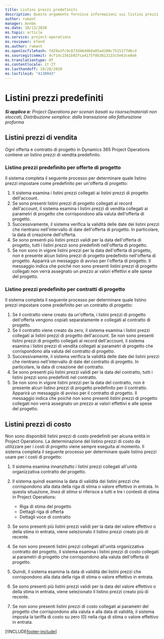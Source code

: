 ```yaml
---
title: Listini prezzi predefiniti
description: Questo argomento fornisce informazioni sui listini prezzi di costo e vendita predefiniti in Project Operations.
author: rumant
manager: Annbe
ms.date: 10/13/2020
ms.topic: article
ms.service: project-operations
ms.reviewer: kfend
ms.author: rumant
ms.openlocfilehash: fd29a3fc9c873d46dd66a05ad100c7515177d6cd
ms.sourcegitcommit: 4cf1dc1561b92fca4175f0b3813133c5e63ce8e6
ms.translationtype: HT
ms.contentlocale: it-IT
ms.lasthandoff: 10/28/2020
ms.locfileid: "4130943"
---
```

# <a name="default-price-lists"></a>Listini prezzi predefiniti

_**Si applica a:** Project Operations per scenari basati su risorse/materiali non stoccati, Distribuzione semplice: dalla transazione alla fatturazione proforma_

## <a name="sales-price-lists"></a>Listini prezzi di vendita

Ogni offerta e contratto di progetto in Dynamics 365 Project Operations contiene un listino prezzi di vendita predefinito. 

### <a name="price-list-default-on-project-quotes"></a>Listino prezzi predefinito per offerte di progetto
Il sistema completa il seguente processo per determinare quale listino prezzi impostare come predefinito per un'offerta di progetto:

1. Il sistema esamina i listini prezzi collegati ai listini prezzi di progetto dell'account. 
2. Se sono presenti listini prezzi di progetto collegati al record dell'account, il sistema esamina i listini prezzi di vendita collegati ai parametri di progetto che corrispondono alla valuta dell'offerta di progetto.
3. Successivamente, il sistema verifica la validità delle date dei listini prezzi che rientrano nell'intervallo di date dell'offerta di progetto. In particolare, la data di creazione dell'offerta.
4. Se sono presenti più listini prezzi validi per la data dell'offerta di progetto, tutti i listini prezzi sono predefiniti nell'offerta di progetto.
5. Se non sono in vigore listini prezzi per la data dell'offerta di progetto, non è presente alcun listino prezzi di progetto predefinito nell'offerta di progetto. Apparirà un messaggio di avviso per l'offerta di progetto. Il messaggio indica che poiché non sono presenti listini prezzi di progetto collegati non verrà assegnato un prezzo ai valori effettivi e alle spese del progetto.

### <a name="price-list-default-on-project-contracts"></a>Listino prezzi predefinito per contratti di progetto 
Il sistema completa il seguente processo per determinare quale listino prezzi impostare come predefinito per un contratto di progetto:

1. Se il contratto viene creato da un'offerta, i listini prezzi di progetto dell'offerta vengono copiati separatamente e collegati al contratto di progetto.
2. Se il contratto viene creato da zero, il sistema esamina i listini prezzi collegati ai listini prezzi di progetto dell'account. Se non sono presenti listini prezzi di progetto collegati al record dell'account, il sistema esamina i listini prezzi di vendita collegati ai parametri di progetto che corrispondono alla valuta del contratto di progetto.
4. Successivamente, il sistema verifica la validità delle date dei listini prezzi che rientrano nell'intervallo di date del contratto di progetto. In particolare, la data di creazione del contratto.
5. Se sono presenti più listini prezzi validi per la data del contratto, tutti i listini prezzi sono predefiniti nel contratto.
6. Se non sono in vigore listini prezzi per la data del contratto, non è presente alcun listino prezzi di progetto predefinito per il contratto. Apparirà un messaggio di avviso per il contratto di progetto. Il messaggio indica che poiché non sono presenti listini prezzi di progetto collegati non verrà assegnato un prezzo ai valori effettivi e alle spese del progetto.

## <a name="cost-price-lists"></a>Listini prezzi di costo

Non sono disponibili listini prezzi di costo predefiniti per alcuna entità in Project Operations. La determinazione del listino prezzi di costo da utilizzare per i costi di progetto viene sempre eseguita al momento. Il sistema completa il seguente processo per determinare quale listino prezzi usare per i costi di progetto:

1. Il sistema esamina innanzitutto i listini prezzi collegati all'unità organizzativa contratto del progetto.
2. Il sistema quindi esamina la data di validità dei listini prezzi che corrispondono alla data della riga di stima o valore effettivo in entrata. In questa situazione, *linea di stima* si riferisce a tutti e tre i contesti di stima in Project Operations:

    - Riga di stima del progetto
    - Dettagli riga di offerta
    - Dettagli voce di contratto
  
3. Se sono presenti più listini prezzi validi per la data del valore effettivo o della stima in entrata, viene selezionato il listino prezzi creato più di recente.
4. Se non sono presenti listini prezzi collegati all'unità organizzativa contratto del progetto, il sistema esamina i listini prezzi di costo collegati ai parametri di progetto che corrispondono alla valuta dell'offerta di progetto.
5. Quindi, il sistema esamina la data di validità dei listini prezzi che corrispondono alla data della riga di stima o valore effettivo in entrata. 
6. Se sono presenti più listini prezzi validi per la data del valore effettivo o della stima in entrata, viene selezionato il listino prezzi creato più di recente.
7. Se non sono presenti listini prezzi di costo collegati ai parametri del progetto che corrispondono alla valuta e alla data di validità, il sistema imposta la tariffa di costo su zero (0) nella riga di stima o valore effettivo in entrata.


[!INCLUDE[footer-include](../includes/footer-banner.md)]
